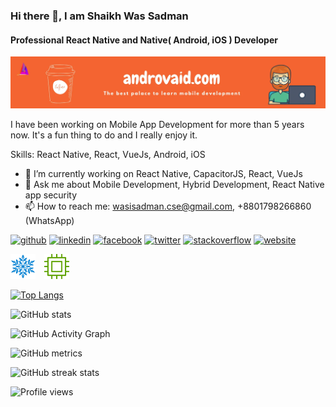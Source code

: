 ### Hi there 👋, I am Shaikh Was Sadman
#### Professional React Native and Native( Android, iOS ) Developer
![Professional React Native and Native( Android, iOS ) Developer](https://github.com/guitorioadar/guitorioadar/blob/main/banner.png?raw=true)

I have been working on Mobile App Development for more than 5 years now. It's a fun thing to do and I really enjoy it.

Skills: React Native, React, VueJs, Android, iOS

- 🔭 I’m currently working on React Native, CapacitorJS, React, VueJs 
- 💬 Ask me about Mobile Development, Hybrid Development, React Native app security 
- 📫 How to reach me: wasisadman.cse@gmail.com, +8801798266860 (WhatsApp) 


[<img src='https://cdn.jsdelivr.net/npm/simple-icons@3.0.1/icons/github.svg' alt='github' height='40'>](https://github.com/guitorioadar)  [<img src='https://cdn.jsdelivr.net/npm/simple-icons@3.0.1/icons/linkedin.svg' alt='linkedin' height='40'>](https://www.linkedin.com/in/shaikh-wasi-sadman/)  [<img src='https://cdn.jsdelivr.net/npm/simple-icons@3.0.1/icons/facebook.svg' alt='facebook' height='40'>](https://www.facebook.com/wasisadman.adar)  [<img src='https://cdn.jsdelivr.net/npm/simple-icons@3.0.1/icons/twitter.svg' alt='twitter' height='40'>](https://twitter.com/wasisadman)  [<img src='https://cdn.jsdelivr.net/npm/simple-icons@3.0.1/icons/stackoverflow.svg' alt='stackoverflow' height='40'>](https://stackoverflow.com/users/7024806/wasi-sadman)  [<img src='https://cdn.jsdelivr.net/npm/simple-icons@3.0.1/icons/icloud.svg' alt='website' height='40'>](androvaid.com)  

<a href='https://archiveprogram.github.com/'><img src='https://raw.githubusercontent.com/acervenky/animated-github-badges/master/assets/acbadge.gif' width='40' height='40'></a> <a href='https://docs.github.com/en/developers'><img src='https://raw.githubusercontent.com/acervenky/animated-github-badges/master/assets/devbadge.gif' width='40' height='40'></a> 

[![Top Langs](https://github-readme-stats.vercel.app/api/top-langs/?username=guitorioadar)](https://github.com/anuraghazra/github-readme-stats)

![GitHub stats](https://github-readme-stats.vercel.app/api?username=guitorioadar&show_icons=true&count_private=true)  

![GitHub Activity Graph](https://activity-graph.herokuapp.com/graph?username=guitorioadar)  

![GitHub metrics](https://metrics.lecoq.io/guitorioadar)  

![GitHub streak stats](https://streak-stats.demolab.com/?user=guitorioadar)  

![Profile views](https://gpvc.arturio.dev/guitorioadar)  
